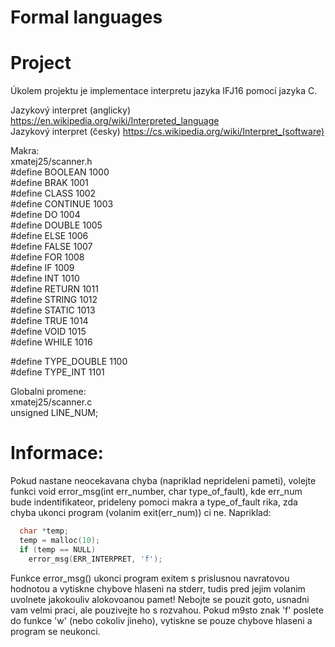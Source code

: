 # Formal languages
# Project

Úkolem projektu je implementace interpretu jazyka IFJ16 pomocí jazyka C.

Jazykový interpret (anglicky) https://en.wikipedia.org/wiki/Interpreted_language <br>
Jazykový interpret (česky) https://cs.wikipedia.org/wiki/Interpret_(software) <br>

Makra: <br>
xmatej25/scanner.h <br>
\#define BOOLEAN 1000 <br>
\#define BRAK 1001 <br>
\#define CLASS 1002 <br>
\#define CONTINUE 1003 <br>
\#define DO 1004 <br>
\#define DOUBLE 1005 <br>
\#define ELSE 1006 <br>
\#define FALSE 1007 <br>
\#define FOR 1008 <br>
\#define IF 1009 <br>
\#define INT 1010 <br>
\#define RETURN 1011 <br>
\#define STRING 1012 <br>
\#define STATIC 1013 <br>
\#define TRUE 1014 <br>
\#define VOID 1015 <br>
\#define WHILE 1016 <br>

\#define TYPE_DOUBLE 1100 <br>
\#define TYPE_INT 1101 <br>

Globalni promene: <br>
xmatej25/scanner.c <br>
unsigned LINE_NUM;

# Informace:
Pokud nastane neocekavana chyba (napriklad neprideleni pameti), volejte funkci void error_msg(int err_number, char type_of_fault), kde err_num bude indentifikateor, prideleny pomoci makra a type_of_fault rika, zda chyba ukonci program (volanim exit(err_num)) ci ne. Napriklad: <br>

```c
  char *temp; 
  temp = malloc(10);
  if (temp == NULL)
    error_msg(ERR_INTERPRET, 'f');
```

Funkce error_msg() ukonci program exitem s prislusnou navratovou hodnotou a vytiskne chybove hlaseni na stderr, tudis pred jejim volanim uvolnete jakokouliv alokovoanou pamet! Nebojte se pouzit goto, usnadni vam velmi praci, ale pouzivejte ho s rozvahou. Pokud m9sto znak 'f' poslete do funkce 'w' (nebo cokoliv jineho), vytiskne se pouze chybove hlaseni a program se neukonci.
